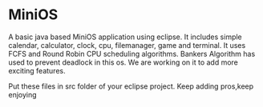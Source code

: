 # MiniOS
A basic java based MiniOS application using eclipse. It includes simple calendar, calculator, clock, cpu, filemanager, game and terminal. It uses FCFS and Round Robin CPU scheduling algorithms. Bankers Algorithm has used to prevent deadlock in this os. We are working on it to add more exciting features.

Put these files in src folder of your eclipse project.
Keep adding pros,keep enjoying
